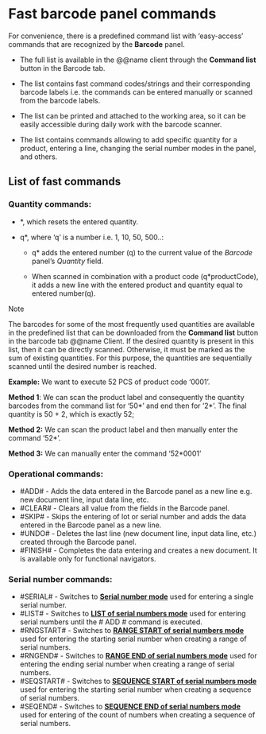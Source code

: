 # Fast barcode panel commands

For convenience, there is a predefined command list with ‘easy-access’ commands that are recognized by the **Barcode** panel. 

- The full list is available in the @@name client through the **Command list** button in the Barcode tab. 

- The list contains fast command codes/strings and their corresponding barcode labels i.e. the commands can be entered manually or scanned from the barcode labels.

- The list can be printed and attached to the working area, so it can be easily accessible during daily work with the barcode scanner.

- The list contains commands allowing to add specific quantity for a product, entering a line, changing the serial number modes in the panel, and others.
 
## List of fast commands
 
### Quantity commands:

- *, which resets the entered quantity.
- q*, where ‘q’ is a number i.e. 1, 10, 50, 500..:</br>

    - q* adds the entered number (q) to the current value of the *Barcode* panel’s *Quantity* field.</br>

    - When scanned in combination with a product code (q*productCode), it adds a new line with the entered product and quantity equal to entered number(q).</br>
 
 
>[!NOTE]
>
> The barcodes for some of the most frequently used quantities are available in the predefined list that can be downloaded from the **Command list** button in the barcode tab @@name Client. If the desired quantity is present in this list, then it can be directly scanned. Otherwise, it must be marked as the sum of existing quantities. For this purpose, the quantities are sequentially scanned until the desired number is reached.
 

 **Example:** We want to execute 52 PCS of product code ‘0001’.
 
 
**Method 1**: We can scan the product label and consequently the quantity barcodes from the command list for ‘50*’ and end then for ‘2*’. The final quantity is 50 + 2, which is exactly 52;</br>

**Method 2:** We can scan the product label and then manually enter the command ‘52*’.</br>

**Method 3:** We can manually enter the command ‘52*0001’</br>


 
### Operational commands:

- #ADD# - Adds the data entered in the Barcode panel as a new line e.g. new document line, input data line, etc.
- #CLEAR# - Clears all value from the fields in the Barcode panel.
- #SKIP# - Skips the entering of lot or serial number and adds the data entered in the Barcode panel as a new line.
- #UNDO# - Deletes the last line (new document line, input data line, etc.) created through the Barcode panel.
- #FINISH# - Completes the data entering and creates a new document. It is available only for functional navigators.
 

### Serial number commands:
 
- #SERIAL# - Switches to **[Serial number mode](https://docs.erp.net/winclient/introduction/barcode-commands/barcode-modes/serial-number-mode.html)** used for entering a single serial number.
- #LIST# - Switches to **[LIST of serial numbers mode](https://docs.erp.net/winclient/introduction/barcode-commands/barcode-modes/list-numbers.html)** used for entering serial numbers until the # ADD # command is executed.
- #RNGSTART# - Switches to **[RANGE START of serial numbers mode](https://docs.erp.net/winclient/introduction/barcode-commands/barcode-modes/range-start.html)** used for entering the starting serial number when creating a range of serial numbers.
- #RNGEND# - Switches to **[RANGE END of serial numbers mode](https://docs.erp.net/winclient/introduction/barcode-commands/barcode-modes/range-end.html)** used for entering the ending serial number when creating a range of serial numbers. 
- #SEQSTART# - Switches to **[SEQUENCE START of serial numbers mode](https://docs.erp.net/winclient/introduction/barcode-commands/barcode-modes/sequence-start.html)** used for entering the starting serial number when creating a sequence of serial numbers.
- #SEQEND# - Switches to **[SEQUENCE END of serial numbers mode](https://docs.erp.net/winclient/introduction/barcode-commands/barcode-modes/sequence-end.html)** used for entering of the count of numbers when creating a sequence of serial numbers.

